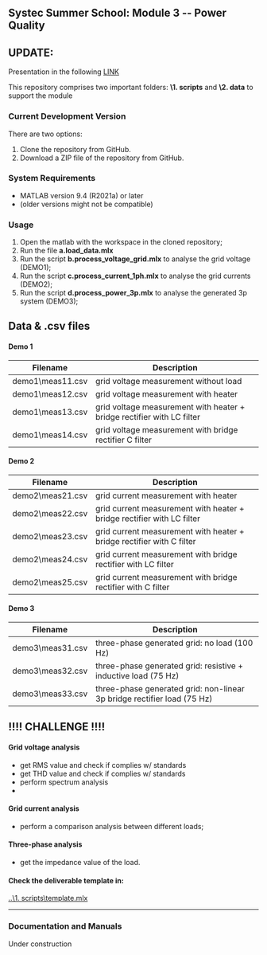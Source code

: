 
Systec Summer School: Module 3 -- Power Quality 
----

## UPDATE: 
Presentation in the following [LINK](https://github.com/vitormorais/SummerSchool_PowerQuality/raw/main/Systec_SummerSchool_2021_PQIssues.pdf)


This repository comprises two important folders: **\1. scripts** and **\2. data** to support the module

### Current Development Version
There are two options:
1. Clone the repository from GitHub.
2. Download a ZIP file of the repository from GitHub.

### System Requirements
*   MATLAB version 9.4 (R2021a) or later
*   (older versions might not be compatible)

### Usage
1. Open the matlab with the workspace in the cloned repository;
2. Run the file **a.load_data.mlx**
3. Run the script **b.process_voltage_grid.mlx** to analyse the grid voltage (DEMO1);
4. Run the script **c.process_current_1ph.mlx** to analyse the grid currents (DEMO2);
5. Run the script **d.process_power_3p.mlx** to analyse the generated 3p system (DEMO3);

## Data & .csv files

#### Demo 1
|Filename| Description  |
|--|--|
| demo1\meas11.csv | grid voltage measurement without load |
| demo1\meas12.csv | grid voltage measurement with heater |
| demo1\meas13.csv | grid voltage measurement with heater + bridge rectifier with LC filter |
| demo1\meas14.csv | grid voltage measurement with bridge rectifier C filter |

#### Demo 2
|Filename| Description  |
|--|--|
| demo2\meas21.csv | grid current measurement with heater |
| demo2\meas22.csv | grid current measurement with heater + bridge rectifier with LC filter |
| demo2\meas23.csv | grid current measurement with heater + bridge rectifier with C filter |
| demo2\meas24.csv | grid current measurement with bridge rectifier with LC filter |
| demo2\meas25.csv | grid current measurement with bridge rectifier with C filter |

#### Demo 3
|Filename| Description  |
|--|--|
| demo3\meas31.csv | three-phase generated grid: no load (100 Hz) |
| demo3\meas32.csv | three-phase generated grid: resistive + inductive load (75 Hz) |
| demo3\meas33.csv | three-phase generated grid: non-linear 3p bridge rectifier load (75 Hz) |
 


## !!!!  CHALLENGE  !!!!

#### Grid voltage analysis
*  get RMS value and check if complies w/ standards
*  get THD value and check if complies w/ standards
*  perform spectrum analysis
*  
#### Grid current analysis
*  perform a comparison analysis between different loads;

#### Three-phase analysis
* get the impedance value of the load.

#### Check the deliverable template in:
[..\1. scripts\template.mlx](https://github.com/vitormorais/SummerSchool_PowerQuality/raw/main/1.%20scripts/template.mlx)


----
### Documentation and Manuals
Under construction

